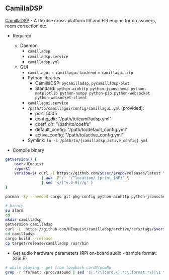 CamillaDSP
---

[CamillaDSP](https://github.com/HEnquist/camilladsp) - A flexible cross-platform IIR and FIR engine for crossovers, room correction etc.

- Required
	- Daemon
		- `camilladsp`
		- `camilladsp.service`
		- `camilladsp.yml`
	- GUI
		- `camillagui` + `camillagui-backend` = `camillagui.zip`
		- Python libraries
			- CamillaDSP: `pycamilladsp`, `pycamilladsp-plot`
			- Standard: `python-aiohttp python-jsonschema python-matplotlib python-numpy python-pip python-websocket python-websocket-client`
		- `camillagui.service`
		- `/path/to/camillagui/config/camillagui.yml` (provided):
			- port: 5005
			- config_dir: "/path/to/camilladsp.yml"
			- coeff_dir: "/path/to/coeffs"
			- default_config: "/path/to/default_config.yml"
			- active_config: "/path/to/active_config.yml"
		- Symlink: `ln -s /path/to/{camilladsp,active_config}.yml`

- Compile binary
```sh
getVersion() {
	user=HEnquist
	repo=$1
	version=$( curl -I https://github.com/$user/$repo/releases/latest \
				| awk -F'/' '/^location/ {print $NF}' \
				| sed 's/[^v.0-9]//g' )
}

pacman -Sy --needed cargo git pkg-config python-aiohttp python-jsonschema python-matplotlib python-pip python-websocket-client

# binary
su alarm
cd
mkdir camilladsp
getVersion camilladsp
curl -L  https://github.com/HEnquist/camilladsp/archive/refs/tags/$version.tar.gz | bsdtar xf - -C camilladsp
cd camilladsp
cargo build --release
cp target/release/camilladsp /usr/bin
```

- Get audio hardware parameters (RPi on-board audio - sample format: S16LE)
```sh
# while playing - get from loopback cardN/pcmNp
grep -r ^format: /proc/asound | sed 's|.*/\(card.\).*:\(format.*\)|\1 \2|'
```
